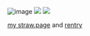 ![image](https://files.catbox.moe/ri4feu.webp)
​​![](https://files.catbox.moe/vqtvr2.webp) ![](https://files.catbox.moe/div2er.webp)


   [my straw.page](https://lollolan.straw.page) and [rentry](https://rentry.co/lollolan)
